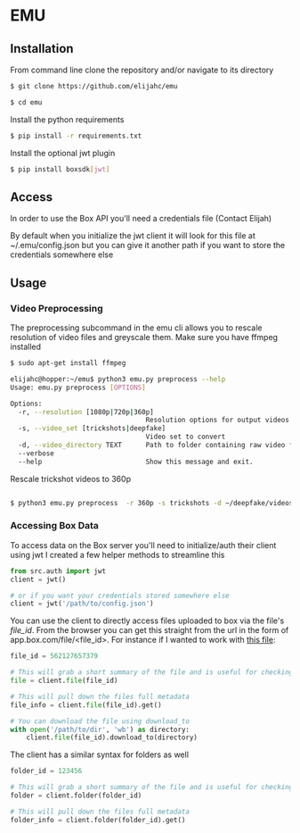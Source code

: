 # EMU

## Installation
From command line clone the repository and/or navigate to its directory

```bash
$ git clone https://github.com/elijahc/emu

$ cd emu
```

Install the python requirements
```bash
$ pip install -r requirements.txt
```

Install the optional jwt plugin
```bash
$ pip install boxsdk[jwt]
```

## Access

In order to use the Box API you'll need a credentials file (Contact Elijah)

By default when you initialize the jwt client it will look for this file at ~/.emu/config.json but you can give it another path if you want to store the credentials somewhere else

## Usage

### Video Preprocessing

The preprocessing subcommand in the emu cli allows you to rescale resolution of video files and greyscale them.
Make sure you have ffmpeg installed

```bash
$ sudo apt-get install ffmpeg
```

```bash
elijahc@hopper:~/emu$ python3 emu.py preprocess --help
Usage: emu.py preprocess [OPTIONS]

Options:
  -r, --resolution [1080p|720p|360p]
                                  Resolution options for output videos
  -s, --video_set [trickshots|deepfake]
                                  Video set to convert
  -d, --video_directory TEXT      Path to folder containing raw video files
  --verbose
  --help                          Show this message and exit.

```

Rescale trickshot videos to 360p

```bash

$ python3 emu.py preprocess  -r 360p -s trickshots -d ~/deepfake/videos/trickshots

```

### Accessing Box Data

To access data on the Box server you'll need to initialize/auth their client using jwt
I created a few helper methods to streamline this

```python
from src.auth import jwt
client = jwt()

# or if you want your credentials stored somewhere else
client = jwt('/path/to/config.json')
```

You can use the client to directly access files uploaded to box via the file's *file_id*. From the browser you can get this straight from the url in the form of app.box.com/file/<file_id>.
For instance if I wanted to work with [this file](https://app.box.com/file/562127657379):
```python
file_id = 562127657379

# This will grab a short summary of the file and is useful for checking if it exists and you have access
file = client.file(file_id)

# This will pull down the files full metadata
file_info = client.file(file_id).get()

# You can download the file using download_to
with open('/path/to/dir', 'wb') as directory:
    client.file(file_id).download_to(directory)
```

The client has a similar syntax for folders as well

```python
folder_id = 123456

# This will grab a short summary of the file and is useful for checking if it exists and you have access
folder = client.folder(folder_id)

# This will pull down the files full metadata
folder_info = client.folder(folder_id).get()
```
